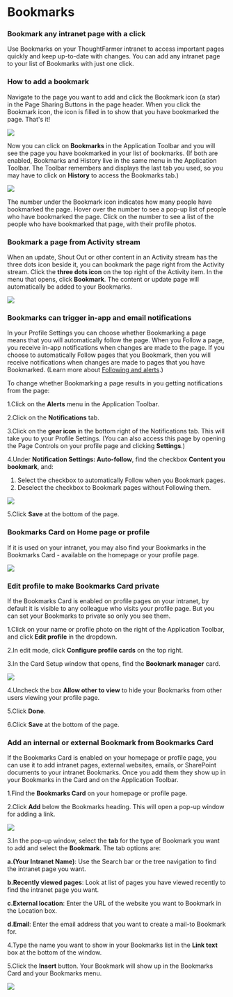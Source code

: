 # Bookmarks

### Bookmark any intranet page with a click

Use Bookmarks on your ThoughtFarmer intranet to access important pages quickly and keep up-to-date with changes. You can add any intranet page to your list of Bookmarks with just one click.

### How to add a bookmark

Navigate to the page you want to add and click the Bookmark icon \(a star\) in the Page Sharing Buttons in the page header. When you click the Bookmark icon, the icon is filled in to show that you have bookmarked the page. That's it!

![](../../../.gitbook/assets/1%20%28121%29.jpg)

Now you can click on **Bookmarks** in the Application Toolbar and you will see the page you have bookmarked in your list of bookmarks. \(If both are enabled, Bookmarks and History live in the same menu in the Application Toolbar. The Toolbar remembers and displays the last tab you used, so you may have to click on **History** to access the Bookmarks tab.\)  


![](../../../.gitbook/assets/2%20%281%29.jpg)

The number under the Bookmark icon indicates how many people have bookmarked the page. Hover over the number to see a pop-up list of people who have bookmarked the page. Click on the number to see a list of the people who have bookmarked that page, with their profile photos.

### Bookmark a page from Activity stream

When an update, Shout Out or other content in an Activity stream has the three dots icon beside it, you can bookmark the page right from the Activity stream. Click the **three dots icon** on the top right of the Activity item. In the menu that opens, click **Bookmark**. The content or update page will automatically be added to your Bookmarks.

![](../../../.gitbook/assets/3%20%2847%29.jpg)



### Bookmarks can trigger in-app and email notifications

In your Profile Settings you can choose whether Bookmarking a page means that you will automatically follow the page. When you Follow a page, you receive in-app notifications when changes are made to the page. If you choose to automatically Follow pages that you Bookmark, then you will receive notifications when changes are made to pages that you have Bookmarked. \(Learn more about [Following and alerts](../following-and-alerts/).\)  
  
To change whether Bookmarking a page results in you getting notifications from the page:

1.Click on the **Alerts** menu in the Application Toolbar.

2.Click on the **Notifications** tab.

3.Click on the **gear icon** in the bottom right of the Notifications tab. This will take you to your Profile Settings. \(You can also access this page by opening the Page Controls on your profile page and clicking **Settings**.\)

4.Under **Notification Settings: Auto-follow**, find the checkbox **Content you bookmark**, and:

1. Select the checkbox to automatically Follow when you Bookmark pages.
2. Deselect the checkbox to Bookmark pages without Following them.

![](../../../.gitbook/assets/4%20%2822%29.jpg)



5.Click **Save** at the bottom of the page.

### Bookmarks Card on Home page or profile

If it is used on your intranet, you may also find your Bookmarks in the Bookmarks Card - available on the homepage or your profile page.  


![](../../../.gitbook/assets/5.jpg)



### Edit profile to make Bookmarks Card private

If the Bookmarks Card is enabled on profile pages on your intranet, by default it is visible to any colleague who visits your profile page. But you can set your Bookmarks to private so only you see them.

1.Click on your name or profile photo on the right of the Application Toolbar, and click **Edit profile** in the dropdown.

2.In edit mode, click **Configure profile cards** on the top right.

3.In the Card Setup window that opens, find the **Bookmark manager** card.

![](../../../.gitbook/assets/6%20%284%29.jpg)



4.Uncheck the box **Allow other to view** to hide your Bookmarks from other users viewing your profile page.

5.Click **Done**.

6.Click **Save** at the bottom of the page.



### Add an internal or external Bookmark from Bookmarks Card

If the Bookmarks Card is enabled on your homepage or profile page, you can use it to add intranet pages, external websites, emails, or SharePoint documents to your intranet Bookmarks. Once you add them they show up in your Bookmarks in the Card and on the Application Toolbar.

1.Find the **Bookmarks Card** on your homepage or profile page.

2.Click **Add** below the Bookmarks heading. This will open a pop-up window for adding a link.

![](../../../.gitbook/assets/7.jpg)



3.In the pop-up window, select the **tab** for the type of Bookmark you want to add and select the **Bookmark**. The tab options are:

**a.\(Your Intranet Name\)**: Use the Search bar or the tree navigation to find the intranet page you want.

**b.Recently viewed pages**: Look at list of pages you have viewed recently to find the intranet page you want.

**c.External location**: Enter the URL of the website you want to Bookmark in the Location box.

**d.Email**: Enter the email address that you want to create a mail-to Bookmark for.

4.Type the name you want to show in your Bookmarks list in the **Link text** box at the bottom of the window.

5.Click the **Insert** button. Your Bookmark will show up in the Bookmarks Card and your Bookmarks menu.

![](../../../.gitbook/assets/8%20%285%29.png)

  


